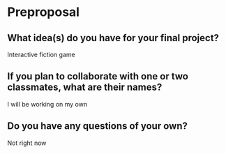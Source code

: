 # Preproposal

## What idea(s) do you have for your final project?

Interactive fiction game

## If you plan to collaborate with one or two classmates, what are their names?

I will be working on my own

## Do you have any questions of your own?

Not right now
